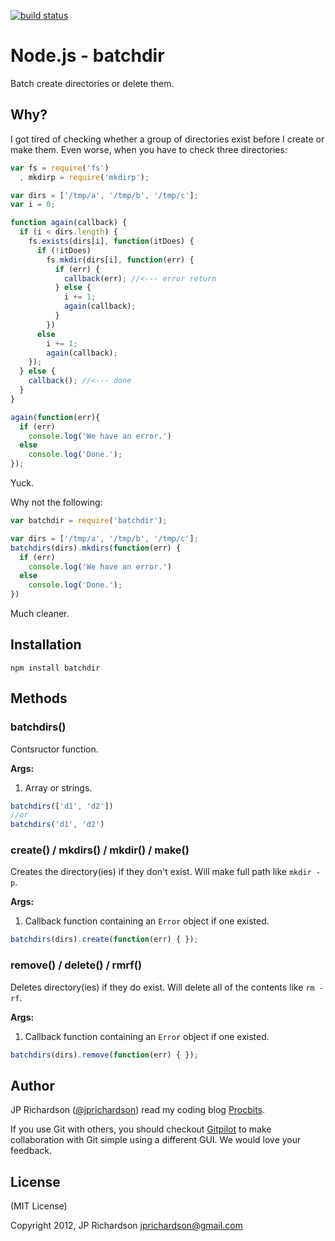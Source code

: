 [![build status](https://secure.travis-ci.org/jprichardson/node-batchdir.png)](http://travis-ci.org/jprichardson/node-batchdir)

Node.js - batchdir
================

Batch create directories or delete them.


Why?
----

I got tired of checking whether a group of directories exist before I create or make them. Even worse, when you have to check three directories:

```javascript
var fs = require('fs')
  , mkdirp = require('mkdirp');

var dirs = ['/tmp/a', '/tmp/b', '/tmp/c'];
var i = 0;

function again(callback) {
  if (i < dirs.length) {
    fs.exists(dirs[i], function(itDoes) {
      if (!itDoes)
        fs.mkdir(dirs[i], function(err) {
          if (err) {
            callback(err); //<--- error return
          } else {
            i += 1;
            again(callback);
          }
        })
      else
        i += 1;
        again(callback);  
    });
  } else {
    callback(); //<--- done
  }
}

again(function(err){
  if (err) 
    console.log('We have an error.')
  else
    console.log('Done.');
});
```

Yuck.

Why not the following:

```javascript
var batchdir = require('batchdir');

var dirs = ['/tmp/a', '/tmp/b', '/tmp/c'];
batchdirs(dirs).mkdirs(function(err) {
  if (err) 
    console.log('We have an error.')
  else
    console.log('Done.');
})
```

Much cleaner.



Installation
------------

    npm install batchdir



Methods
-------

### batchdirs()

Contsructor function.

**Args:**

1. Array or strings.

```javascript
batchdirs(['d1', 'd2'])
//or
batchdirs('d1', 'd2')
```


### create() / mkdirs() / mkdir() / make()

Creates the directory(ies) if they don't exist. Will make full path like `mkdir -p`.

**Args:**

1. Callback function containing an `Error` object if one existed.

```javascript
batchdirs(dirs).create(function(err) { });
```


### remove() / delete() / rmrf() 

Deletes directory(ies) if they do exist. Will delete all of the contents like `rm -rf`.

**Args:**

1. Callback function containing an `Error` object if one existed.

```javascript
batchdirs(dirs).remove(function(err) { });
```



Author
------

JP Richardson ([@jprichardson](http://twitter.com/jprichardson)) read my coding blog [Procbits](http://procbits.com).

If you use Git with others, you should checkout [Gitpilot](http://gitpilot.com) to make collaboration with Git simple using a different GUI. We would love your feedback. 



License
-------

(MIT License)

Copyright 2012, JP Richardson  <jprichardson@gmail.com>


